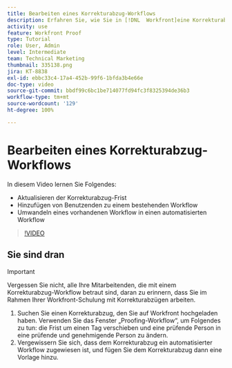 ```yaml
---
title: Bearbeiten eines Korrekturabzug-Workflows
description: Erfahren Sie, wie Sie in [!DNL  Workfront]eine Korrekturabzug-Frist aktualisieren, Benutzende zu einem bestehenden Workflow hinzufügen und einen bestehenden Workflow in einen automatisierten Workflow umwandeln.
activity: use
feature: Workfront Proof
type: Tutorial
role: User, Admin
level: Intermediate
team: Technical Marketing
thumbnail: 335138.png
jira: KT-8838
exl-id: ebbc33c4-17a4-452b-99f6-1bfda3b4e66e
doc-type: video
source-git-commit: bbdf99c6bc1be714077fd94fc3f8325394de36b3
workflow-type: tm+mt
source-wordcount: '129'
ht-degree: 100%

---
```


# Bearbeiten eines Korrekturabzug-Workflows

In diesem Video lernen Sie Folgendes:

* Aktualisieren der Korrekturabzug-Frist
* Hinzufügen von Benutzenden zu einem bestehenden Workflow
* Umwandeln eines vorhandenen Workflow in einen automatisierten Workflow

>[!VIDEO](https://video.tv.adobe.com/v/3445461/?quality=12&learn=on&enablevpops=1&captions=ger)

## Sie sind dran

>[!IMPORTANT]
>
>Vergessen Sie nicht, alle Ihre Mitarbeitenden, die mit einem Korrekturabzug-Workflow betraut sind, daran zu erinnern, dass Sie im Rahmen Ihrer Workfront-Schulung mit Korrekturabzügen arbeiten.

1. Suchen Sie einen Korrekturabzug, den Sie auf Workfront hochgeladen haben. Verwenden Sie das Fenster „Proofing-Workflow“, um Folgendes zu tun: die Frist um einen Tag verschieben und eine prüfende Person in eine prüfende und genehmigende Person zu ändern.
1. Vergewissern Sie sich, dass dem Korrekturabzug ein automatisierter Workflow zugewiesen ist, und fügen Sie dem Korrekturabzug dann eine Vorlage hinzu.



<!--
## Learn more
* Add stages and users to an automated workflow on a proof
* Convert a basic workflow to an automated workflow on a proof
* Create or edit an automated workflow for an existing proof
* Edit proof stages and reviewers
-->
